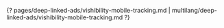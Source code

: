 {? pages/deep-linked-ads/vishibility-mobile-tracking.md | multilang/deep-linked-ads/vishibility-mobile-tracking.md ?}
